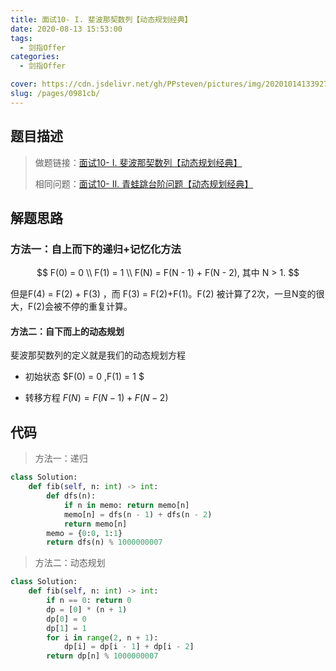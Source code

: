 ```yaml
---
title: 面试10- I. 斐波那契数列【动态规划经典】
date: 2020-08-13 15:53:00
tags: 
  - 剑指Offer
categories: 
  - 剑指Offer

cover: https://cdn.jsdelivr.net/gh/PPsteven/pictures/img/20201014133927.png
slug: /pages/0981cb/
---
```


## 题目描述

> 做题链接：[面试10- I. 斐波那契数列【动态规划经典】](https://leetcode-cn.com/problems/fei-bo-na-qi-shu-lie-lcof/)
>
> 相同问题：[面试10- II. 青蛙跳台阶问题【动态规划经典】](https://leetcode-cn.com/problems/qing-wa-tiao-tai-jie-wen-ti-lcof/)

<!--more-->

## 解题思路

### 方法一：自上而下的递归+记忆化方法

$$
F(0) = 0 \\
F(1) = 1 \\
F(N) = F(N - 1) + F(N - 2), 其中 N > 1.
$$

但是F(4) = F(2) + F(3) ，而 F(3) = F(2)+F(1)。F(2) 被计算了2次，一旦N变的很大，F(2)会被不停的重复计算。



#### 方法二：自下而上的动态规划

斐波那契数列的定义就是我们的动态规划方程

- 初始状态 $F(0) = 0 ,F(1) = 1 $

- 转移方程 $F(N) = F(N - 1) + F(N - 2)$

## 代码

> 方法一：递归

```python
class Solution:
    def fib(self, n: int) -> int:
        def dfs(n):
            if n in memo: return memo[n]
            memo[n] = dfs(n - 1) + dfs(n - 2)
            return memo[n]
        memo = {0:0, 1:1}
        return dfs(n) % 1000000007
```



> 方法二：动态规划

```python
class Solution:
    def fib(self, n: int) -> int:
        if n == 0: return 0
        dp = [0] * (n + 1)
        dp[0] = 0
        dp[1] = 1
        for i in range(2, n + 1):
            dp[i] = dp[i - 1] + dp[i - 2]
        return dp[n] % 1000000007
```

